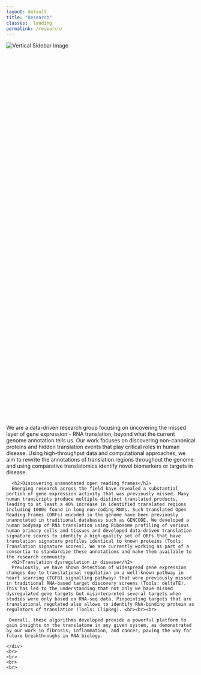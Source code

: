 ```yaml
---
layout: default
title: "Research"
classes:  landing
permalink: /research/
---
```



<section class="page-section full-page-layout fade-in">
    <div class="sidebar-image">
      <img src="{{ '/assets/images/Thesis_cover.png' | relative_url }}" alt="Vertical Sidebar Image" />
    </div>
    <div class="main-content">
    <div style="padding-top: 1000px;"></div>
        We are a data-driven research group focusing on uncovering the missed layer of gene expression - RNA translation, beyond what the current genome annotation tells us. Our work focuses on discovering non-canonical proteins and hidden translation events that play critical roles in human disease. Using high-throughput data and computational approaches, we aim to rewrite the annotations of translation regions throughout the genome and using comparative translatomics identify novel biomarkers or targets in disease.


      <h2>Discovering unannotated open reading frames</h2>
      Emerging research across the field have revealed a substantial portion of gene expression activity that was previously missed. Many human transcripts produce multiple distinct translated products, leading to at least a 40% increase in identified translated regions including 1000s found in long non-coding RNAs. Such translated Open Reading Frames (ORFs) encoded in the genome have been previously unannotated in traditional databases such as GENCODE. We developed a human bodymap of RNA translation using Ribosome profiling of various human primary cells and tissues and developed data-driven translation signature scores to identify a high-quality set of ORFs that have translation signature profiles identical to known proteins (Tools: Translation signature scores). We are currently working as part of a consortia to standardize these annotations and make them available to the research community. 
      <h2>Translation dysregulation in disease</h2>
      Previously, we have shown detection of widespread gene expression changes due to translational regulation in a well-known pathway in heart scarring (TGFB1 signalling pathway) that were previously missed in traditional RNA-based target discovery screens (Tools: deltaTE). This has led to the understanding that not only we have missed dysregulated gene targets but misinterpreted several targets when studies were only based on RNA-seq data. Pinpointing targets that are translational regulated also allows to identify RNA-binding protein as regulators of translation (Tools: ClipReg). <br><br><br>

     Overall, these algorithms developed provide a powerful platform to gain insights on the translatome in any given system, as demonstrated by our work in fibrosis, inflammation, and cancer, paving the way for future breakthroughs in RNA biology.

    </div>
    <br>
    <br>
    <br>
    <br> 
</section>
